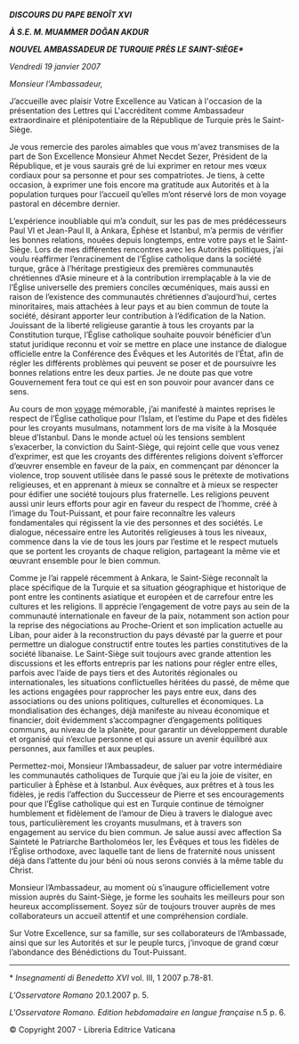 ***DISCOURS DU PAPE BENOÎT XVI***

***À S.E. M. MUAMMER DOĞAN AKDUR***

***NOUVEL AMBASSADEUR DE TURQUIE PRÈS LE SAINT-SIÈGE\****

*Vendredi 19 janvier 2007*

*Monsieur l'Ambassadeur,*

J’accueille avec plaisir Votre Excellence au Vatican à l'occasion de la présentation des Lettres qui L'accréditent comme Ambassadeur extraordinaire et plénipotentiaire de la République de Turquie près le Saint-Siège.

Je vous remercie des paroles aimables que vous m'avez transmises de la part de Son Excellence Monsieur Ahmet Necdet Sezer, Président de la République, et je vous saurais gré de lui exprimer en retour mes vœux cordiaux pour sa personne et pour ses compatriotes. Je tiens, à cette occasion, à exprimer une fois encore ma gratitude aux Autorités et à la population turques pour l’accueil qu’elles m’ont réservé lors de mon voyage pastoral en décembre dernier.

L’expérience inoubliable qui m’a conduit, sur les pas de mes prédécesseurs Paul VI et Jean-Paul II, à Ankara, Éphèse et Istanbul, m’a permis de vérifier les bonnes relations, nouées depuis longtemps, entre votre pays et le Saint-Siège. Lors de mes différentes rencontres avec les Autorités politiques, j’ai voulu réaffirmer l’enracinement de l’Église catholique dans la société turque, grâce à l’héritage prestigieux des premières communautés chrétiennes d’Asie mineure et à la contribution irremplaçable à la vie de l’Église universelle des premiers conciles œcuméniques, mais aussi en raison de l’existence des communautés chrétiennes d’aujourd’hui, certes minoritaires, mais attachées à leur pays et au bien commun de toute la société, désirant apporter leur contribution à l’édification de la Nation. Jouissant de la liberté religieuse garantie à tous les croyants par la Constitution turque, l’Église catholique souhaite pouvoir bénéficier d’un statut juridique reconnu et voir se mettre en place une instance de dialogue officielle entre la Conférence des Évêques et les Autorités de l’État, afin de régler les différents problèmes qui peuvent se poser et de poursuivre les bonnes relations entre les deux parties. Je ne doute pas que votre Gouvernement fera tout ce qui est en son pouvoir pour avancer dans ce sens.

Au cours de mon [voyage](/content/benedict-xvi/fr/travels/2006/index_turkey.html) mémorable, j’ai manifesté à maintes reprises le respect de l’Église catholique pour l’Islam, et l’estime du Pape et des fidèles pour les croyants musulmans, notamment lors de ma visite à la Mosquée bleue d’Istanbul. Dans le monde actuel où les tensions semblent s’exacerber, la conviction du Saint-Siège, qui rejoint celle que vous venez d’exprimer, est que les croyants des différentes religions doivent s’efforcer d’œuvrer ensemble en faveur de la paix, en commençant par dénoncer la violence, trop souvent utilisée dans le passé sous le prétexte de motivations religieuses, et en apprenant à mieux se connaître et à mieux se respecter pour édifier une société toujours plus fraternelle. Les religions peuvent aussi unir leurs efforts pour agir en faveur du respect de l’homme, créé à l’image du Tout-Puissant, et pour faire reconnaître les valeurs fondamentales qui régissent la vie des personnes et des sociétés. Le dialogue, nécessaire entre les Autorités religieuses à tous les niveaux, commence dans la vie de tous les jours par l’estime et le respect mutuels que se portent les croyants de chaque religion, partageant la même vie et œuvrant ensemble pour le bien commun.

Comme je l’ai rappelé récemment à Ankara, le Saint-Siège reconnaît la place spécifique de la Turquie et sa situation géographique et historique de pont entre les continents asiatique et européen et de carrefour entre les cultures et les religions. Il apprécie l’engagement de votre pays au sein de la communauté internationale en faveur de la paix, notamment son action pour la reprise des négociations au Proche-Orient et son implication actuelle au Liban, pour aider à la reconstruction du pays dévasté par la guerre et pour permettre un dialogue constructif entre toutes les parties constitutives de la société libanaise. Le Saint-Siège suit toujours avec grande attention les discussions et les efforts entrepris par les nations pour régler entre elles, parfois avec l’aide de pays tiers et des Autorités régionales ou internationales, les situations conflictuelles héritées du passé, de même que les actions engagées pour rapprocher les pays entre eux, dans des associations ou des unions politiques, culturelles et économiques. La mondialisation des échanges, déjà manifeste au niveau économique et financier, doit évidemment s’accompagner d’engagements politiques communs, au niveau de la planète, pour garantir un développement durable et organisé qui n’exclue personne et qui assure un avenir équilibré aux personnes, aux familles et aux peuples.

Permettez-moi, Monsieur l’Ambassadeur, de saluer par votre intermédiaire les communautés catholiques de Turquie que j’ai eu la joie de visiter, en particulier à Éphèse et à Istanbul. Aux évêques, aux prêtres et à tous les fidèles, je redis l’affection du Successeur de Pierre et ses encouragements pour que l’Église catholique qui est en Turquie continue de témoigner humblement et fidèlement de l’amour de Dieu à travers le dialogue avec tous, particulièrement les croyants musulmans, et à travers son engagement au service du bien commun. Je salue aussi avec affection Sa Sainteté le Patriarche Bartholoméos Ier, les Évêques et tous les fidèles de l’Église orthodoxe, avec laquelle tant de liens de fraternité nous unissent déjà dans l’attente du jour béni où nous serons conviés à la même table du Christ.

Monsieur l’Ambassadeur, au moment où s’inaugure officiellement votre mission auprès du Saint-Siège, je forme les souhaits les meilleurs pour son heureux accomplissement. Soyez sûr de toujours trouver auprès de mes collaborateurs un accueil attentif et une compréhension cordiale.

Sur Votre Excellence, sur sa famille, sur ses collaborateurs de l’Ambassade, ainsi que sur les Autorités et sur le peuple turcs, j’invoque de grand cœur l’abondance des Bénédictions du Tout-Puissant.

* * *

\* *Insegnamenti di Benedetto XVI* vol. III, 1 2007 p.78-81.

*L'Osservatore Romano* 20.1.2007 p. 5.

*L'Osservatore Romano. Edition hebdomadaire en langue française* n.5 p. 6.

© Copyright 2007 - Libreria Editrice Vaticana